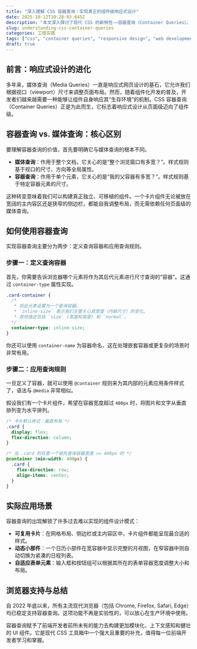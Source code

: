 ```yaml
---
title: "深入理解 CSS 容器查询：实现真正的组件级响应式设计"
date: 2025-10-12T10:28:03.645Z
description: "本文深入探讨了现代 CSS 的新特性——容器查询（Container Queries）。我们将详细对比它与传统媒体查询的区别，并学习如何使用 @container 规则，让你的 Web 组件能根据其自身容器的大小而非视口来调整样式，实现前所未有的灵活性。"
slug: understanding-css-container-queries
categories: 工程实践
tags: ["css", "container queries", "responsive design", "web development", "frontend"]
draft: true
---
```


## 前言：响应式设计的进化

多年来，媒体查询（Media Queries）一直是响应式网页设计的基石，它允许我们根据视口（viewport）尺寸来调整页面布局。然而，随着组件化开发的普及，开发者们越来越需要一种能够让组件自身响应其“生存环境”的机制。CSS 容器查询（Container Queries）正是为此而生，它标志着响应式设计从页面级迈向了组件级。

## 容器查询 vs. 媒体查询：核心区别

要理解容器查询的价值，首先要明确它与媒体查询的根本不同。

- **媒体查询**：作用于整个文档，它关心的是“整个浏览窗口有多宽？”。样式规则基于视口的尺寸、方向等全局属性。
- **容器查询**：作用于单个元素，它关心的是“我的父容器有多宽？”。样式规则基于特定容器元素的尺寸。

这种转变意味着我们可以构建真正独立、可移植的组件。一个卡片组件无论被放在宽阔的主内容区还是狭窄的侧边栏，都能自我调整布局，而无需依赖任何页面级的媒体查询。

## 如何使用容器查询

实现容器查询主要分为两步：定义查询容器和应用查询规则。

### 步骤一：定义查询容器

首先，你需要告诉浏览器哪个元素将作为其后代元素进行尺寸查询的“容器”。这通过 `container-type` 属性实现。

```css
.card-container {
  /* 
   * 将此元素设置为一个查询容器。
   * `inline-size` 表示我们主要关心其宽度（内联尺寸）的变化。
   * 其他值还包括 `size` (宽度和高度) 和 `normal`。
  */
  container-type: inline-size;
}
```

你还可以使用 `container-name` 为容器命名，这在处理嵌套容器或更复杂的场景时非常有用。

### 步骤二：应用查询规则

一旦定义了容器，就可以使用 `@container` 规则来为其内部的元素应用条件样式了，语法与 `@media` 非常相似。

假设我们有一个卡片组件，希望在容器宽度超过 `400px` 时，将图片和文字从垂直排列变为水平排列。

```css
/* 卡片默认样式：垂直布局 */
.card {
  display: flex;
  flex-direction: column;
}

/* 当 .card 的任意一个祖先查询容器宽度 >= 400px 时 */
@container (min-width: 400px) {
  .card {
    flex-direction: row;
    align-items: center;
  }
}
```

## 实际应用场景

容器查询的出现解锁了许多过去难以实现的组件设计模式：

- **可复用卡片**：在网格布局、侧边栏或主内容区中，卡片组件都能呈现最合适的样式。
- **动态小部件**：一个日历小部件在宽容器中显示完整的月视图，在窄容器中则自动切换为紧凑的日程列表。
- **自适应表单元素**：输入框和按钮组可以根据其所在的表单容器宽度调整大小和布局。

## 浏览器支持与总结

自 2022 年底以来，所有主流现代浏览器（包括 Chrome, Firefox, Safari, Edge）均已稳定支持容器查询。这项功能不再是实验性的，可以放心在生产环境中使用。

容器查询赋予了前端开发者前所未有的能力去构建更加模块化、上下文感知和健壮的 UI 组件。它是现代 CSS 工具箱中一个强大且重要的补充，值得每一位前端开发者学习和掌握。
